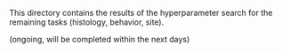 This directory contains the results of the hyperparameter search for the remaining tasks (histology, behavior, site).

(ongoing, will be completed within the next days)
